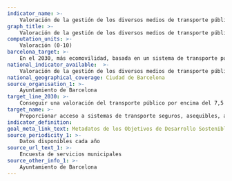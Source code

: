 ```yaml
---
indicator_name: >-
    Valoración de la gestión de los diversos medios de transporte público por parte de las personas usuarias: metro, tranvía, bus y Bicing
graph_title: >-
    Valoración de la gestión de los diversos medios de transporte público por parte de las personas usuarias: metro, tranvía, bus y Bicing
computation_units: >-
    Valoración (0-10)
barcelona_target: >-
    En el 2030, más ecomovilidad, basada en un sistema de transporte público de máxima calidad, sostenible e inclusivo
national_indicator_available:  >-
    Valoración de la gestión de los diversos medios de transporte público por parte de las personas usuarias: metro, tranvía, bus y Bicing
national_geographical_coverage: Ciudad de Barcelona 
source_organisation_1: >-
    Ayuntamiento de Barcelona
target_line_2030: >-
    Conseguir una valoración del transporte público por encima del 7,5 en cada uno de sus medios (metro, tranvía, bus y Bicing)
target_name: >-
    Proporcionar acceso a sistemas de transporte seguros, asequibles, accesibles y sostenibles para todas las personas, y mejorar la seguridad vial, en particular mediante la ampliación del transporte público, con especial atención a las necesidades de las personas en situación vulnerable, mujeres, niñas y niños, personas con discapacidad y personas mayores
indicator_definition:
goal_meta_link_text: Metadatos de los Objetivos de Desarrollo Sostenible de las Naciones Unidas (pdf 894kB)
source_periodicity_1: >-
    Datos disponibles cada año
source_url_text_1: >-
    Encuesta de servicios municipales
source_other_info_1: >-
    Ayuntamiento de Barcelona
---
```

